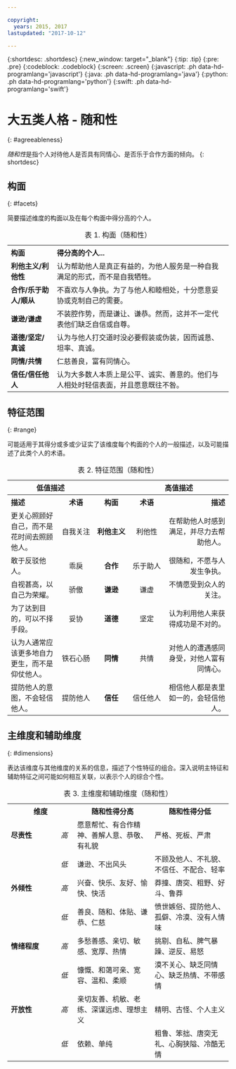 ```yaml
---

copyright:
  years: 2015, 2017
lastupdated: "2017-10-12"

---
```


{:shortdesc: .shortdesc}
{:new_window: target="_blank"}
{:tip: .tip}
{:pre: .pre}
{:codeblock: .codeblock}
{:screen: .screen}
{:javascript: .ph data-hd-programlang='javascript'}
{:java: .ph data-hd-programlang='java'}
{:python: .ph data-hd-programlang='python'}
{:swift: .ph data-hd-programlang='swift'}

# 大五类人格 - 随和性
{: #agreeableness}

*随和性*是指个人对待他人是否具有同情心、是否乐于合作方面的倾向。
{: shortdesc}

## 构面
{: #facets}

简要描述维度的构面以及在每个构面中得分高的个人。

<table>
  <caption>表 1. 构面（随和性）</caption>
  <tr>
    <th style="text-align:left">构面</th>
    <th style="text-align:left">得分高的个人...</th>
  </tr>
  <tr>
    <td><strong>利他主义/利他性</strong></td>
    <td>认为帮助他人是真正有益的，为他人服务是一种自我满足的形式，而不是自我牺牲。</td>
  </tr>
  <tr>
    <td><strong>合作/乐于助人/顺从</strong></td>
    <td>不喜欢与人争执。为了与他人和睦相处，十分愿意妥协或克制自己的需要。</td>
  </tr>
  <tr>
    <td><strong>谦逊/谦虚</strong></td>
    <td>不装腔作势，而是谦让、谦恭。然而，这并不一定代表他们缺乏自信或自尊。</td>
  </tr>
  <tr>
    <td><strong>道德/坚定/真诚</strong></td>
    <td>认为与他人打交道时没必要假装或伪装，因而诚恳、坦率、真诚。</td>
  </tr>
  <tr>
    <td><strong>同情/共情</strong></td>
    <td>仁慈善良，富有同情心。</td>
  </tr>
  <tr>
    <td><strong>信任/信任他人</strong></td>
    <td>认为大多数人本质上是公平、诚实、善意的。他们与人相处时轻信表面，并且愿意既往不咎。</td>
  </tr>
</table>

## 特征范围
{: #range}

可能适用于其得分或多或少证实了该维度每个构面的个人的一般描述，以及可能描述了此类个人的术语。

<table>
  <caption>表 2. 特征范围（随和性）</caption>
  <tr>
    <th colspan="2" style="text-align:center">低值描述</th>
    <th></th>
    <th colspan="2" style="text-align:center">高值描述</th>
  </tr>
  <tr>
    <th style="text-align:left; width:23%">描述</th>
    <th style="text-align:center; width:16%">术语</th>
    <th style="text-align:center; width:16%">构面</th>
    <th style="text-align:center; width:16%">术语</th>
    <th style="text-align:right">描述</th>
  </tr>
  <tr>
    <td style="text-align:left">更关心照顾好自己，而不是花时间去照顾他人。</td>
    <td style="text-align:center">自我关注</td>
    <td style="text-align:center"><strong>利他主义</strong></td>
    <td style="text-align:center">利他性</td>
    <td style="text-align:right">在帮助他人时感到满足，并尽力去帮助他人。</td>
  </tr>
  <tr>
    <td style="text-align:left">敢于反驳他人。</td>
    <td style="text-align:center">乖戾</td>
    <td style="text-align:center"><strong>合作</strong></td>
    <td style="text-align:center">乐于助人</td>
    <td style="text-align:right">很随和，不愿与人发生争执。</td>
  </tr>
  <tr>
    <td style="text-align:left">自视甚高，以自己为荣耀。</td>
    <td style="text-align:center">骄傲</td>
    <td style="text-align:center"><strong>谦逊</strong></td>
    <td style="text-align:center">谦虚</td>
    <td style="text-align:right">不情愿受到众人的关注。</td>
  </tr>
  <tr>
    <td style="text-align:left">为了达到目的，可以不择手段。</td>
    <td style="text-align:center">妥协</td>
    <td style="text-align:center"><strong>道德</strong></td>
    <td style="text-align:center">坚定</td>
    <td style="text-align:right">认为利用他人来获得成功是不对的。</td>
  </tr>
  <tr>
    <td style="text-align:left">认为人通常应该更多地自力更生，而不是仰仗他人。</td>
    <td style="text-align:center">铁石心肠</td>
    <td style="text-align:center"><strong>同情</strong></td>
    <td style="text-align:center">共情</td>
    <td style="text-align:right">对他人的遭遇感同身受，对他人富有同情心。</td>
  </tr>
  <tr>
    <td style="text-align:left">提防他人的意图，不会轻信他人。</td>
    <td style="text-align:center">提防他人</td>
    <td style="text-align:center"><strong>信任</strong></td>
    <td style="text-align:center">信任他人</td>
    <td style="text-align:right">相信他人都是表里如一的，会轻信他人。</td>
  </tr>
</table>

## 主维度和辅助维度
{: #dimensions}

表达该维度与其他维度的关系的信息，描述了个性特征的组合。深入说明主特征和辅助特征之间可能如何相互关联，以表示个人的综合个性。

<table>
  <caption>表 3. 主维度和辅助维度（随和性）</caption>
  <tr>
    <th colspan="2" style="width:30%">维度</th>
    <th style="width:35%">随和性得分高</th>
    <th style="width:35%">随和性得分低</th>
  </tr>
  <tr>
    <td style="text-align:left"><strong>尽责性</strong></td>
    <td style="text-align:center"><em>高</em></td>
    <td>愿意帮忙、有合作精神、善解人意、恭敬、有礼貌</td>
    <td>严格、死板、严肃</td>
  </tr>
  <tr>
    <td></td>
    <td style="text-align:center"><em>低</em></td>
    <td>谦逊、不出风头</td>
    <td>不顾及他人、不礼貌、不信任、不配合、轻率</td>
  </tr>
  <tr>
    <td style="text-align:left"><strong>外倾性</strong></td>
    <td style="text-align:center"><em>高</em></td>
    <td>兴奋、快乐、友好、愉快、快活</td>
    <td>莽撞、唐突、粗野、好斗、鲁莽</td>
  </tr>
  <tr>
    <td></td>
    <td style="text-align:center"><em>低</em></td>
    <td>善良、随和、体贴、谦恭、仁慈</td>
    <td>愤世嫉俗、提防他人、孤僻、冷漠、没有人情味</td>
  </tr>
  <tr>
    <td style="text-align:left"><strong>情绪程度</strong></td>
    <td style="text-align:center"><em>高</em></td>
    <td>多愁善感、亲切、敏感、宽厚、热情</td>
    <td>挑剔、自私、脾气暴躁、逆反、易怒</td>
  </tr>
  <tr>
    <td></td>
    <td style="text-align:center"><em>低</em></td>
    <td>慷慨、和蔼可亲、宽容、温和、柔顺</td>
    <td>漠不关心、缺乏同情心、缺乏热情、不带感情</td>
  </tr>
  <tr>
    <td style="text-align:left"><strong>开放性</strong></td>
    <td style="text-align:center"><em>高</em></td>
    <td>亲切友善、机敏、老练、深谋远虑、理想主义</td>
    <td>精明、古怪、个人主义</td>
  </tr>
  <tr>
    <td></td>
    <td style="text-align:center"><em>低</em></td>
    <td>依赖、单纯</td>
    <td>粗鲁、笨拙、唐突无礼、心胸狭隘、冷酷无情</td>
  </tr>
</table>

